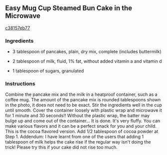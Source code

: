 ## Easy Mug Cup Steamed Bun Cake in the Microwave

[c38157eb77](https://cookpad.com/us/recipes/145519-easy-mug-cup-steamed-bun-cake-in-the-microwave)

### Ingredients

 - 3 tablespoon of pancakes, plain, dry mix, complete (includes buttermilk)

 - 2 tablespoon of milk, fluid, 1% fat, without added vitamin a and vitamin d

 - 1 tablespoon of sugars, granulated

### Instructions

Combine the pancake mix and the milk in a heatproof container, such as a coffee mug. The amount of the pancake mix is rounded tablespoons shown in the photo, it does not need to be exact. Stir the ingredients well in the cup until smooth. Cover the container loosely with plastic wrap and microwave it for 1 minute and 30 seconds!! Without the plastic wrap, the batter may bulge up and come out of the container... It is done. It's very fluffy. You can make various flavors and it can be a perfect snack for you and your child. This is the cocoa flavored version. Add 1/2 tablespoon of cocoa powder at Step 1. Addendum: I have learnt from one of the users that adding 1 tablespoon of milk helps the cake rise if the regular way isn't doing the trick! Please try this if your cake did not rise too much.
